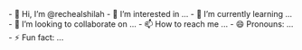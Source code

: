   <!DOCTYPE html>
  <html lang="en">
<head>- 👋 Hi, I’m @rechealshilah
- 👀 I’m interested in ...
 - 🌱 I’m currently learning ...
- 💞️ I’m looking to collaborate on ...
- 📫 How to reach me ...
- 😄 Pronouns: ...
- ⚡ Fun fact: ...

<!---
rechealshilah/rechealshilah is a ✨ special ✨ repository because its `README.md` (this file) appears on your GitHub profile.
You can click the Preview link to take a look at your changes.
--->
